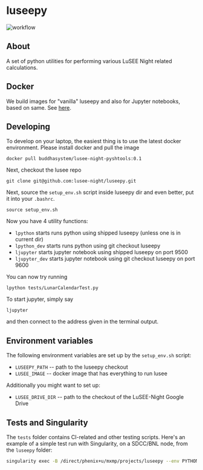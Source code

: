 # luseepy
![workflow](https://github.com/lusee-night/luseepy/actions/workflows/luseepy-test.yml/badge.svg)

## About
A set of python utilities for performing various LuSEE Night related calculations.

## Docker
We build images for "vanilla" luseepy and also for Jupyter notebooks, based on same.
See [here](Docker/README.md).

## Developing

To develop on your laptop, the easiest thing is to use the latest docker environment.
Please install docker and pull the image

```
docker pull buddhasystem/lusee-night-pyshtools:0.1
```
Next, checkout the lusee repo
```
git clone git@github.com:lusee-night/luseepy.git
```

Next, source the `setup_env.sh` script inside luseepy dir and even better, put it into your `.bashrc`.

```
source setup_env.sh
```

Now you have 4 utility functions:
 * `lpython` starts runs python using shipped luseepy (unless one is in current dir)
 * `lpython_dev` starts runs python using git checkout luseepy 
 * `ljupyter` starts jupyter notebook using shipped luseepy on port 9500
 * `ljupyter_dev` starts jupyter notebook using git checkout luseepy on port 9600
 
You can now try running
```
lpython tests/LunarCalendarTest.py
```
To start jupyter, simply say
```
ljupyter
```
and then connect to the address given in the terminal output.

## Environment variables

The following environment variables are set up by the `setup_env.sh` script:

 * `LUSEEPY_PATH` -- path to the luseepy checkout
 * `LUSEE_IMAGE` -- docker image that has everything to run lusee

Additionally you might want to set up:

 *  `LUSEE_DRIVE_DIR` -- path to the checkout of the LuSEE-Night Google Drive


## Tests and Singularity

The ```tests``` folder contains CI-related and other testing scripts. Here's an example of a simple test run with Singularity, on a SDCC/BNL node, from the ```luseepy``` folder:
```bash
singularity exec -B /direct/phenix+u/mxmp/projects/luseepy --env PYTHONPATH=/direct/phenix+u/mxmp/projects/luseepy docker://buddhasystem/lusee-night-foundation:0.1 ./tests/LunarCalendarTest.py
```

